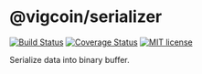 # @vigcoin/serializer

[![Build Status](https://travis-ci.com/vigcoin/serializer.svg?branch=master)](https://travis-ci.com/github/vigcoin/serializer)
[![Coverage Status](https://coveralls.io/repos/github/vigcoin/serializer/badge.svg?branch=master)](https://coveralls.io/github/vigcoin/serializer?branch=master)
[![MIT license](http://img.shields.io/badge/license-MIT-brightgreen.svg)](http://opensource.org/licenses/MIT)


Serialize data into binary buffer.
